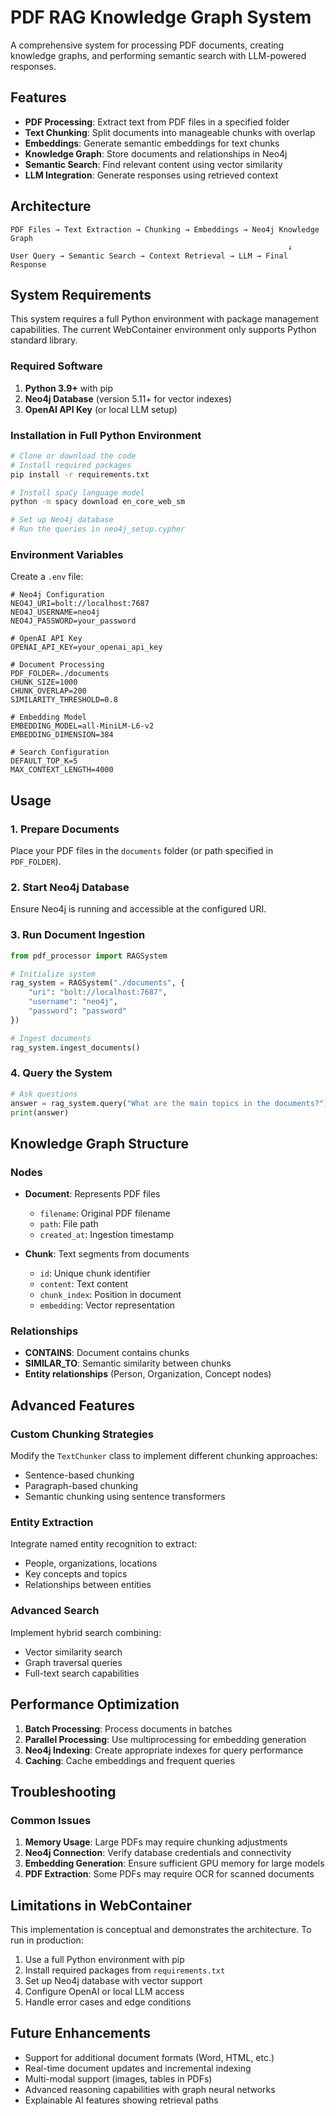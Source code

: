 # PDF RAG Knowledge Graph System

A comprehensive system for processing PDF documents, creating knowledge graphs, and performing semantic search with LLM-powered responses.

## Features

- **PDF Processing**: Extract text from PDF files in a specified folder
- **Text Chunking**: Split documents into manageable chunks with overlap
- **Embeddings**: Generate semantic embeddings for text chunks
- **Knowledge Graph**: Store documents and relationships in Neo4j
- **Semantic Search**: Find relevant content using vector similarity
- **LLM Integration**: Generate responses using retrieved context

## Architecture

```
PDF Files → Text Extraction → Chunking → Embeddings → Neo4j Knowledge Graph
                                                              ↓
User Query → Semantic Search → Context Retrieval → LLM → Final Response
```

## System Requirements

This system requires a full Python environment with package management capabilities. The current WebContainer environment only supports Python standard library.

### Required Software

1. **Python 3.9+** with pip
2. **Neo4j Database** (version 5.11+ for vector indexes)
3. **OpenAI API Key** (or local LLM setup)

### Installation in Full Python Environment

```bash
# Clone or download the code
# Install required packages
pip install -r requirements.txt

# Install spaCy language model
python -m spacy download en_core_web_sm

# Set up Neo4j database
# Run the queries in neo4j_setup.cypher
```

### Environment Variables

Create a `.env` file:

```env
# Neo4j Configuration
NEO4J_URI=bolt://localhost:7687
NEO4J_USERNAME=neo4j
NEO4J_PASSWORD=your_password

# OpenAI API Key
OPENAI_API_KEY=your_openai_api_key

# Document Processing
PDF_FOLDER=./documents
CHUNK_SIZE=1000
CHUNK_OVERLAP=200
SIMILARITY_THRESHOLD=0.8

# Embedding Model
EMBEDDING_MODEL=all-MiniLM-L6-v2
EMBEDDING_DIMENSION=384

# Search Configuration
DEFAULT_TOP_K=5
MAX_CONTEXT_LENGTH=4000
```

## Usage

### 1. Prepare Documents
Place your PDF files in the `documents` folder (or path specified in `PDF_FOLDER`).

### 2. Start Neo4j Database
Ensure Neo4j is running and accessible at the configured URI.

### 3. Run Document Ingestion
```python
from pdf_processor import RAGSystem

# Initialize system
rag_system = RAGSystem("./documents", {
    "uri": "bolt://localhost:7687",
    "username": "neo4j",
    "password": "password"
})

# Ingest documents
rag_system.ingest_documents()
```

### 4. Query the System
```python
# Ask questions
answer = rag_system.query("What are the main topics in the documents?")
print(answer)
```

## Knowledge Graph Structure

### Nodes
- **Document**: Represents PDF files
  - `filename`: Original PDF filename
  - `path`: File path
  - `created_at`: Ingestion timestamp

- **Chunk**: Text segments from documents
  - `id`: Unique chunk identifier
  - `content`: Text content
  - `chunk_index`: Position in document
  - `embedding`: Vector representation

### Relationships
- **CONTAINS**: Document contains chunks
- **SIMILAR_TO**: Semantic similarity between chunks
- **Entity relationships** (Person, Organization, Concept nodes)

## Advanced Features

### Custom Chunking Strategies
Modify the `TextChunker` class to implement different chunking approaches:
- Sentence-based chunking
- Paragraph-based chunking
- Semantic chunking using sentence transformers

### Entity Extraction
Integrate named entity recognition to extract:
- People, organizations, locations
- Key concepts and topics
- Relationships between entities

### Advanced Search
Implement hybrid search combining:
- Vector similarity search
- Graph traversal queries
- Full-text search capabilities

## Performance Optimization

1. **Batch Processing**: Process documents in batches
2. **Parallel Processing**: Use multiprocessing for embedding generation
3. **Neo4j Indexing**: Create appropriate indexes for query performance
4. **Caching**: Cache embeddings and frequent queries

## Troubleshooting

### Common Issues

1. **Memory Usage**: Large PDFs may require chunking adjustments
2. **Neo4j Connection**: Verify database credentials and connectivity
3. **Embedding Generation**: Ensure sufficient GPU memory for large models
4. **PDF Extraction**: Some PDFs may require OCR for scanned documents

## Limitations in WebContainer

This implementation is conceptual and demonstrates the architecture. To run in production:

1. Use a full Python environment with pip
2. Install required packages from `requirements.txt`
3. Set up Neo4j database with vector support
4. Configure OpenAI or local LLM access
5. Handle error cases and edge conditions

## Future Enhancements

- Support for additional document formats (Word, HTML, etc.)
- Real-time document updates and incremental indexing
- Multi-modal support (images, tables in PDFs)
- Advanced reasoning capabilities with graph neural networks
- Explainable AI features showing retrieval paths